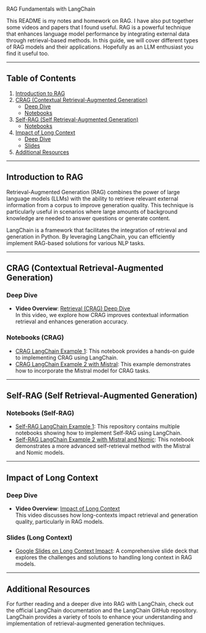 RAG Fundamentals with LangChain

This README is my notes and homework on RAG. I have also put together some videos and papers that I found useful. RAG is a powerful technique that enhances language model performance by integrating external data through retrieval-based methods. In this guide, we will cover different types of RAG models and their applications. Hopefully as an LLM enthusiast you find it useful too. 

---

## Table of Contents

1. [Introduction to RAG](#introduction-to-rag)
2. [CRAG (Contextual Retrieval-Augmented Generation)](#crag-contextual-retrieval-augmented-generation)
   - [Deep Dive](#deep-dive-crag)
   - [Notebooks](#notebooks-crag)
3. [Self-RAG (Self Retrieval-Augmented Generation)](#self-rag-self-retrieval-augmented-generation)
   - [Notebooks](#notebooks-self-rag)
4. [Impact of Long Context](#impact-of-long-context)
   - [Deep Dive](#deep-dive-long-context)
   - [Slides](#slides-long-context)
5. [Additional Resources](#additional-resources)

---

## Introduction to RAG

Retrieval-Augmented Generation (RAG) combines the power of large language models (LLMs) with the ability to retrieve relevant external information from a corpus to improve generation quality. This technique is particularly useful in scenarios where large amounts of background knowledge are needed to answer questions or generate content.

LangChain is a framework that facilitates the integration of retrieval and generation in Python. By leveraging LangChain, you can efficiently implement RAG-based solutions for various NLP tasks.

---

## CRAG (Contextual Retrieval-Augmented Generation)

### Deep Dive

- **Video Overview**: [Retrieval (CRAG) Deep Dive](https://www.youtube.com/watch?v=E2shqsYwxck)  
  In this video, we explore how CRAG improves contextual information retrieval and enhances generation accuracy.

### Notebooks (CRAG)

- [CRAG LangChain Example 1](https://github.com/langchain-ai/langgraph/blob/main/examples/rag/langgraph_crag.ipynb): This notebook provides a hands-on guide to implementing CRAG using LangChain.
- [CRAG LangChain Example 2 with Mistral](https://github.com/langchain-ai/langgraph/blob/main/examples/rag/langgraph_crag_mistral.ipynb): This example demonstrates how to incorporate the Mistral model for CRAG tasks.

---

## Self-RAG (Self Retrieval-Augmented Generation)

### Notebooks (Self-RAG)

- [Self-RAG LangChain Example 1](https://github.com/langchain-ai/langgraph/tree/main/examples/rag): This repository contains multiple notebooks showing how to implement Self-RAG using LangChain.
- [Self-RAG LangChain Example 2 with Mistral and Nomic](https://github.com/langchain-ai/langgraph/blob/main/examples/rag/langgraph_self_rag_mistral_nomic.ipynb): This notebook demonstrates a more advanced self-retrieval method with the Mistral and Nomic models.

---

## Impact of Long Context

### Deep Dive

- **Video Overview**: [Impact of Long Context](https://www.youtube.com/watch?v=SsHUNfhF32s)  
  This video discusses how long-contexts impact retrieval and generation quality, particularly in RAG models.

### Slides (Long Context)

- [Google Slides on Long Context Impact](https://docs.google.com/presentation/d/1mJUiPBdtf58NfuSEQ7pVSEQ2Oqmek7F1i4gBwR6JDss/edit#slide=id.g26c0cb8dc66_0_0): A comprehensive slide deck that explores the challenges and solutions to handling long context in RAG models.

---

## Additional Resources

For further reading and a deeper dive into RAG with LangChain, check out the official LangChain documentation and the LangChain GitHub repository. LangChain provides a variety of tools to enhance your understanding and implementation of retrieval-augmented generation techniques.

